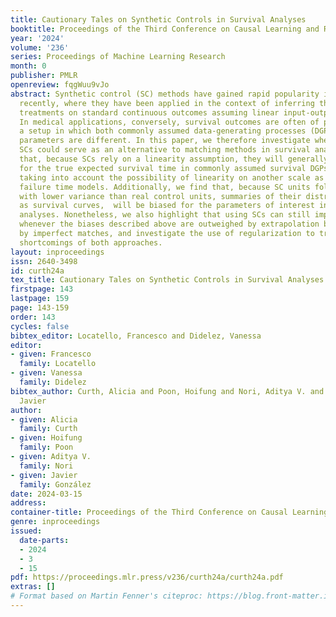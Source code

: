 ```yaml
---
title: Cautionary Tales on Synthetic Controls in Survival Analyses
booktitle: Proceedings of the Third Conference on Causal Learning and Reasoning
year: '2024'
volume: '236'
series: Proceedings of Machine Learning Research
month: 0
publisher: PMLR
openreview: fqgWuu9vJo
abstract: Synthetic control (SC) methods have gained rapid popularity in economics
  recently, where they have been applied in the context of inferring the effects of
  treatments on standard continuous outcomes assuming linear input-output relations.
  In medical applications, conversely, survival outcomes are often of primary interest,
  a setup in which both commonly assumed data-generating processes (DGPs) and target
  parameters are different. In this paper, we therefore investigate whether and when
  SCs could serve as an alternative to matching methods in survival analyses. We find
  that, because SCs rely on a linearity assumption, they will generally be biased
  for the true expected survival time in commonly assumed survival DGPs – even when
  taking into account the possibility of linearity on another scale as in accelerated
  failure time models. Additionally, we find that, because SC units follow distributions
  with lower variance than real control units, summaries of their distributions, such
  as survival curves,  will be biased for the parameters of interest in many survival
  analyses. Nonetheless, we also highlight that using SCs can still improve upon matching
  whenever the biases described above are outweighed by extrapolation biases exhibited
  by imperfect matches, and investigate the use of regularization to trade off the
  shortcomings of both approaches.
layout: inproceedings
issn: 2640-3498
id: curth24a
tex_title: Cautionary Tales on Synthetic Controls in Survival Analyses
firstpage: 143
lastpage: 159
page: 143-159
order: 143
cycles: false
bibtex_editor: Locatello, Francesco and Didelez, Vanessa
editor:
- given: Francesco
  family: Locatello
- given: Vanessa
  family: Didelez
bibtex_author: Curth, Alicia and Poon, Hoifung and Nori, Aditya V. and Gonz\'alez,
  Javier
author:
- given: Alicia
  family: Curth
- given: Hoifung
  family: Poon
- given: Aditya V.
  family: Nori
- given: Javier
  family: González
date: 2024-03-15
address:
container-title: Proceedings of the Third Conference on Causal Learning and Reasoning
genre: inproceedings
issued:
  date-parts:
  - 2024
  - 3
  - 15
pdf: https://proceedings.mlr.press/v236/curth24a/curth24a.pdf
extras: []
# Format based on Martin Fenner's citeproc: https://blog.front-matter.io/posts/citeproc-yaml-for-bibliographies/
---
```

